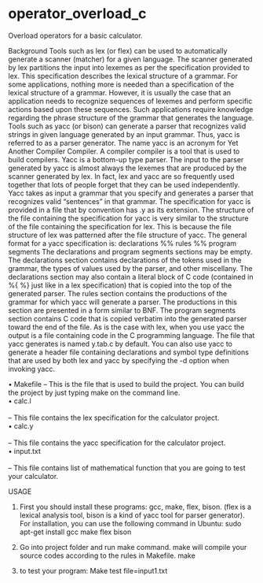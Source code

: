 # operator_overload_c
Overload operators for a basic calculator.


Background
Tools such as lex (or flex) can be used to automatically generate a scanner (matcher) for a given language. The scanner generated by lex partitions the input into lexemes as per the specification provided to lex. This specification describes the lexical structure of a grammar. For some applications, nothing more is needed than a specification of the lexical structure of a grammar. However, it is usually the case that an application needs to recognize sequences of lexemes and perform specific actions based upon these sequences. Such applications require knowledge regarding the phrase structure of the grammar that generates the language. 
Tools such as yacc (or bison) can generate a parser that recognizes valid strings in given language generated by an input grammar. Thus, yacc is referred to as a parser generator. The name yacc is an acronym for Yet Another Compiler Compiler. A compiler compiler is a tool that is used to build compilers. Yacc is a bottom-up type parser. The input to the parser generated by yacc is almost always the lexemes that are produced by the scanner generated by lex. In fact, lex and yacc are so frequently used together that lots of people forget that they can be used independently. Yacc takes as input a grammar that you specify and generates a parser that recognizes valid “sentences” in that grammar. 
The specification for yacc is provided in a file that by convention has .y as its extension. The structure of the file containing the specification for yacc is very similar to the structure of the file containing the specification for lex. This is because the file structure of lex was patterned after the file structure of yacc. The general format for a yacc specification is: 
declarations 
%% 
rules 
%% 
program segments 
The declarations and program segments sections may be empty. The declarations section contains declarations of the tokens used in the grammar, the types of values used by the parser, and other miscellany. The declarations section may also contain a literal block of C code (contained in %{    %} just like in a lex specification) that is copied into the top of the generated parser. The rules section contains the productions of the grammar for which yacc will generate a parser. The productions in this section are presented in a form similar to BNF. The program segments section contains C code that is copied verbatim into the generated parser toward the end of the file. 
As is the case with lex, when you use yacc the output is a file containing code in the C programming language. The file that yacc generates is named y.tab.c by default. You can also use yacc to generate a header file containing declarations and symbol type definitions that are used by both lex and yacc by specifying the -d option when invoking yacc.


• Makefile
– This is the file that is used to build the project. You can build the project by just typing make on the command line.<br />
• calc.l<br /><br />
– This file contains the lex specification for the calculator project.<br />
• calc.y<br /><br />
– This file contains the yacc specification for the calculator project.<br />
• input.txt<br /><br />
– This file contains list of mathematical function that you are going to test your calculator.



USAGE

1.	First you should install these programs: gcc, make, flex, bison. (flex is a lexical analysis tool, bison is a kind of yacc tool for parser generator). For installation, you can use the following command in Ubuntu:
sudo apt-get install gcc make flex bison

2. Go into project folder and run make command. make will compile your source codes according to the rules in Makefile.
make

3. to test your program:
Make test file=input1.txt
